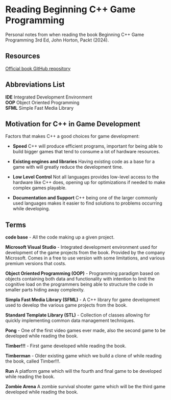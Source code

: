 # Reading Beginning C++ Game Programming

Personal notes from when reading the book Beginning C++ Game Programming 3rd Ed, John Horton, Packt (2024).

## Resources

[Official book GitHub repository](https://github.com/PacktPublishing/Beginning-C-Game-Programming-Third-Edition/issues)  

## Abbreviations List

**IDE** Integrated Development Environment  
**OOP** Object Oriented Programming  
**SFML** Simple Fast Media Library  

## Motivation for C++ in Game Development

Factors that makes C++ a good choices for game development:

- **Speed** C++ will produce efficient programs, important for being able to build bigger games that tend to consume a lot of hardware resources.

- **Existing engines and libraries** Having existing code as a base for a game with will greatly reduce the development time.

- **Low Level Control** Not all languages provides low-level access to the hardware like C++ does, opening up for optimizations if needed to make complex games playable.

- **Documentation and Support** C++ being one of the larger commonly used languages makes it easier to find solutions to problems occurring while developing.

## Terms

**code base** - All the code making up a given project.

**Microsoft Visual Studio** - Integrated development environment used for development of the game projects from the book. Provided by the company Microsoft. Comes in a free to use version with some limitations, and various premium versions that costs.

**Object Oriented Programming (OOP)** - Programming paradigm based on objects containing both data and functionality with intention to limit the cognitive load on the programmers being able to structure the code in smaller parts hiding away complexity.

**Simpla Fast Media Library (SFML)** - A C++ library for game development used to develop the various game projects from the book.

**Standard Template Library (STL)** - Collection of classes allowing for quickly implementing common data management techniques.

**Pong** - One of the first video games ever made, also the second game to be developed while reading the book.

**Timber!!!** - First game developed while reading the book. 

**Timberman** - Older existing game which we build a clone of while reading the book, called Timber!!!.

**Run** A platform game which will the fourth and final game to be developed while reading the book.

**Zombie Arena** A zombie survival shooter game which will be the third game developed while reading the book.
